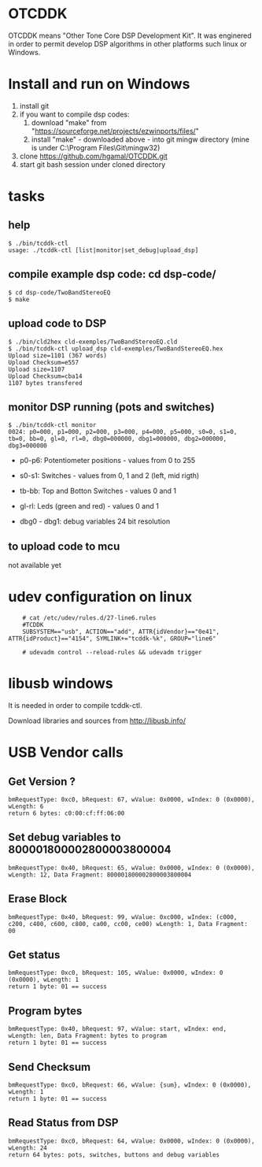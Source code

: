 # OTCDDK
OTCDDK means "Other Tone Core DSP Development Kit". It was enginered in order to permit develop DSP algorithms in other platforms such linux or Windows.

# Install and run on Windows
1. install git
2. if you want to compile dsp codes:
   1. download "make" from "https://sourceforge.net/projects/ezwinports/files/"
   2. install "make"  - downloaded above - into git mingw directory (mine is under C:\Program Files\Git\mingw32)
3. clone https://github.com/hgamal/OTCDDK.git
4. start git bash session under cloned directory


# tasks
## help
```
$ ./bin/tcddk-ctl
usage: ./tcddk-ctl [list|monitor|set_debug|upload_dsp]
```
## compile example dsp code: cd dsp-code/
```
$ cd dsp-code/TwoBandStereoEQ
$ make
```
## upload code to DSP
```
$ ./bin/cld2hex cld-exemples/TwoBandStereoEQ.cld
$ ./bin/tcddk-ctl upload_dsp cld-exemples/TwoBandStereoEQ.hex
Upload size=1101 (367 words)
Upload Checksum=e557
Upload size=1107
Upload Checksum=cba14
1107 bytes transfered
```
## monitor DSP running (pots and switches)
```
$ ./bin/tcddk-ctl monitor
0024: p0=000, p1=000, p2=000, p3=000, p4=000, p5=000, s0=0, s1=0, tb=0, bb=0, gl=0, rl=0, dbg0=000000, dbg1=000000, dbg2=000000, dbg3=000000
```

- p0-p6: Potentiometer positions - values from 0 to 255

- s0-s1: Switches - values from 0, 1 and 2 (left, mid rigth)

- tb-bb: Top and Botton Switches - values 0 and 1

- gl-rl: Leds (green and red) - values 0 and 1

- dbg0 - dbg1: debug variables 24 bit resolution

## to upload code to mcu
not available yet

# udev configuration on linux
```
	# cat /etc/udev/rules.d/27-line6.rules
	#TCDDK
	SUBSYSTEM=="usb", ACTION=="add", ATTR{idVendor}=="0e41", ATTR{idProduct}=="4154", SYMLINK+="tcddk-%k", GROUP="line6"

	# udevadm control --reload-rules && udevadm trigger
```
# libusb windows
It is needed in order to compile tcddk-ctl.

Download libraries and sources from
	http://libusb.info/

# USB Vendor calls

## Get Version ?
	bmRequestType: 0xc0, bRequest: 67, wValue: 0x0000, wIndex: 0 (0x0000), wLength: 6
	return 6 bytes: c0:00:cf:ff:06:00

## Set debug variables to 800001800002800003800004
	bmRequestType: 0x40, bRequest: 65, wValue: 0x0000, wIndex: 0 (0x0000), wLength: 12, Data Fragment: 800001800002800003800004

## Erase Block
	bmRequestType: 0x40, bRequest: 99, wValue: 0xc000, wIndex: (c000, c200, c400, c600, c800, ca00, cc00, ce00) wLength: 1, Data Fragment: 00

## Get status
	bmRequestType: 0xc0, bRequest: 105, wValue: 0x0000, wIndex: 0 (0x0000), wLength: 1
	return 1 byte: 01 == success

## Program bytes
	bmRequestType: 0x40, bRequest: 97, wValue: start, wIndex: end, wLength: len, Data Fragment: bytes to program
	return 1 byte: 01 == success

## Send Checksum
	bmRequestType: 0xc0, bRequest: 66, wValue: {sum}, wIndex: 0 (0x0000), wLength: 1
	return 1 byte: 01 == success

## Read Status from DSP
	bmRequestType: 0xc0, bRequest: 64, wValue: 0x0000, wIndex: 0 (0x0000), wLength: 24
	return 64 bytes: pots, switches, buttons and debug variables
